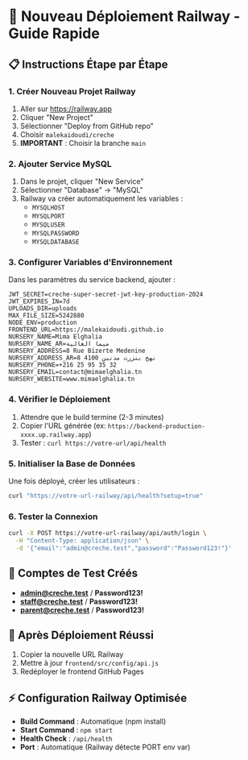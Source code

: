 # 🚂 Nouveau Déploiement Railway - Guide Rapide

## 📋 Instructions Étape par Étape

### **1. Créer Nouveau Projet Railway**
1. Aller sur https://railway.app
2. Cliquer "New Project"
3. Sélectionner "Deploy from GitHub repo"
4. Choisir `malekaidoudi/creche`
5. **IMPORTANT** : Choisir la branche `main`

### **2. Ajouter Service MySQL**
1. Dans le projet, cliquer "New Service"
2. Sélectionner "Database" → "MySQL"
3. Railway va créer automatiquement les variables :
   - `MYSQLHOST`
   - `MYSQLPORT` 
   - `MYSQLUSER`
   - `MYSQLPASSWORD`
   - `MYSQLDATABASE`

### **3. Configurer Variables d'Environnement**
Dans les paramètres du service backend, ajouter :

```env
JWT_SECRET=creche-super-secret-jwt-key-production-2024
JWT_EXPIRES_IN=7d
UPLOADS_DIR=uploads
MAX_FILE_SIZE=5242880
NODE_ENV=production
FRONTEND_URL=https://malekaidoudi.github.io
NURSERY_NAME=Mima Elghalia
NURSERY_NAME_AR=ميما الغالية
NURSERY_ADDRESS=8 Rue Bizerte Medenine
NURSERY_ADDRESS_AR=8 نهج بنزرت مدنين 4100
NURSERY_PHONE=+216 25 95 35 32
NURSERY_EMAIL=contact@mimaelghalia.tn
NURSERY_WEBSITE=www.mimaelghalia.tn
```

### **4. Vérifier le Déploiement**
1. Attendre que le build termine (2-3 minutes)
2. Copier l'URL générée (ex: `https://backend-production-xxxx.up.railway.app`)
3. Tester : `curl https://votre-url/api/health`

### **5. Initialiser la Base de Données**
Une fois déployé, créer les utilisateurs :
```bash
curl "https://votre-url-railway/api/health?setup=true"
```

### **6. Tester la Connexion**
```bash
curl -X POST https://votre-url-railway/api/auth/login \
  -H "Content-Type: application/json" \
  -d '{"email":"admin@creche.test","password":"Password123!"}'
```

## 🎯 Comptes de Test Créés
- **admin@creche.test** / **Password123!**
- **staff@creche.test** / **Password123!**
- **parent@creche.test** / **Password123!**

## 🔄 Après Déploiement Réussi
1. Copier la nouvelle URL Railway
2. Mettre à jour `frontend/src/config/api.js`
3. Redéployer le frontend GitHub Pages

## ⚡ Configuration Railway Optimisée
- **Build Command** : Automatique (npm install)
- **Start Command** : `npm start`
- **Health Check** : `/api/health`
- **Port** : Automatique (Railway détecte PORT env var)
